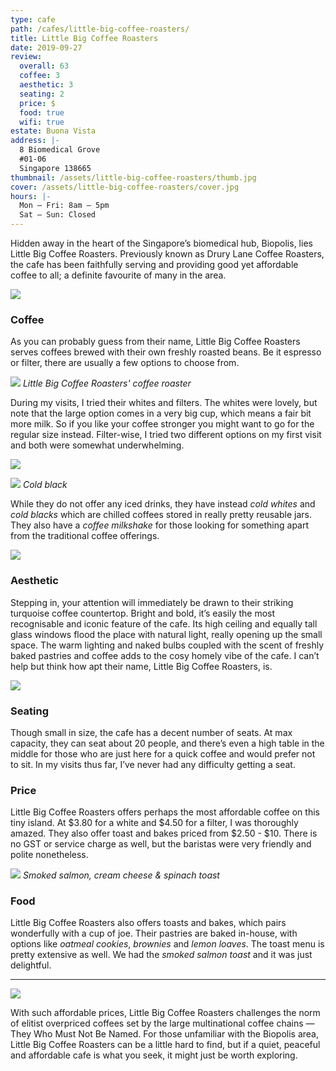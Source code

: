 ```yaml
---
type: cafe
path: /cafes/little-big-coffee-roasters/
title: Little Big Coffee Roasters
date: 2019-09-27
review:
  overall: 63
  coffee: 3
  aesthetic: 3
  seating: 2
  price: $
  food: true
  wifi: true
estate: Buona Vista
address: |-
  8 Biomedical Grove
  #01-06
  Singapore 138665
thumbnail: /assets/little-big-coffee-roasters/thumb.jpg
cover: /assets/little-big-coffee-roasters/cover.jpg
hours: |-
  Mon – Fri: 8am – 5pm
  Sat – Sun: Closed
---
```


Hidden away in the heart of the Singapore’s biomedical hub, Biopolis, lies Little Big Coffee Roasters.<!--more--> Previously known as Drury Lane Coffee Roasters, the cafe has been faithfully serving and providing good yet affordable coffee to all; a definite favourite of many in the area.

![](/assets/little-big-coffee-roasters/1.jpg)

### Coffee

As you can probably guess from their name, Little Big Coffee Roasters serves coffees brewed with their own freshly roasted beans. Be it espresso or filter, there are usually a few options to choose from.

![](/assets/little-big-coffee-roasters/2.jpg)
_Little Big Coffee Roasters' coffee roaster_

During my visits, I tried their whites and filters. The whites were lovely, but note that the large option comes in a very big cup, which means a fair bit more milk. So if you like your coffee stronger you might want to go for the regular size instead. Filter-wise, I tried two different options on my first visit and both were somewhat underwhelming.

![](/assets/little-big-coffee-roasters/3.jpg)

![](/assets/little-big-coffee-roasters/4.jpg)
_Cold black_

While they do not offer any iced drinks, they have instead _cold whites_ and _cold blacks_ which are chilled coffees stored in really pretty reusable jars. They also have a _coffee milkshake_ for those looking for something apart from the traditional coffee offerings.

![](/assets/little-big-coffee-roasters/5.jpg)

### Aesthetic

Stepping in, your attention will immediately be drawn to their striking turquoise coffee countertop. Bright and bold, it’s easily the most recognisable and iconic feature of the cafe. Its high ceiling and equally tall glass windows flood the place with natural light, really opening up the small space. The warm lighting and naked bulbs coupled with the scent of freshly baked pastries and coffee adds to the cosy homely vibe of the cafe. I can’t help but think how apt their name, Little Big Coffee Roasters, is.

![](/assets/little-big-coffee-roasters/6.jpg)

### Seating

Though small in size, the cafe has a decent number of seats. At max capacity, they can seat about 20 people, and there’s even a high table in the middle for those who are just here for a quick coffee and would prefer not to sit. In my visits thus far, I’ve never had any difficulty getting a seat.

### Price

Little Big Coffee Roasters offers perhaps the most affordable coffee on this tiny island. At $3.80 for a white and $4.50 for a filter, I was thoroughly amazed. They also offer toast and bakes priced from $2.50 - $10. There is no GST or service charge as well, but the baristas were very friendly and polite nonetheless.

![](/assets/little-big-coffee-roasters/7.jpg)
_Smoked salmon, cream cheese & spinach toast_

### Food

Little Big Coffee Roasters also offers toasts and bakes, which pairs wonderfully with a cup of joe. Their pastries are baked in-house, with options like _oatmeal cookies_, _brownies_ and _lemon loaves_. The toast menu is pretty extensive as well. We had the _smoked salmon toast_ and it was just delightful.

---

![](/assets/little-big-coffee-roasters/8.jpg)

With such affordable prices, Little Big Coffee Roasters challenges the norm of elitist overpriced coffees set by the large multinational coffee chains — They Who Must Not Be Named. For those unfamiliar with the Biopolis area, Little Big Coffee Roasters can be a little hard to find, but if a quiet, peaceful and affordable cafe is what you seek, it might just be worth exploring.
